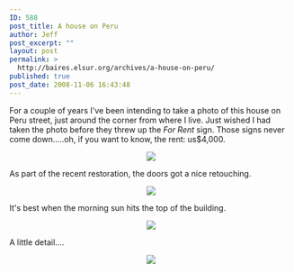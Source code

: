 ```yaml
---
ID: 588
post_title: A house on Peru
author: Jeff
post_excerpt: ""
layout: post
permalink: >
  http://baires.elsur.org/archives/a-house-on-peru/
published: true
post_date: 2008-11-06 16:43:48
---
```

For a couple of years I've been intending to take a photo of this house on Peru street, just around the corner from where I live. Just wished I had taken the photo before they threw up the <em>For Rent</em> sign. Those signs never come down.....oh, if you want to know, the rent: us$4,000.

<center>
<a href="http://picasaweb.google.es/lh/photo/MZNDrvNav5iOum8n21a6GA"><img src="https://lh3.googleusercontent.com/-60VJ8zjyMRA/SRNGoBS1fCI/AAAAAAAAPoc/0-_AMaEy3xE/s2048-Ic42/DSC08028.JPG" /></a>
</center>

As part of the recent restoration, the doors got a nice retouching. 

<center>
<a href="http://picasaweb.google.es/lh/photo/rGyRVJLnr5zqS9W9nBGpvA"><img src="https://lh3.googleusercontent.com/-cMy7FZHcy8g/SRNHboTfKeI/AAAAAAAAPoc/p0Ekf0dRNJ8/s2048-Ic42/DSC08029.JPG" /></a>
</center>

It's best when the morning sun hits the top of the building. 

<center>
<a href="http://picasaweb.google.es/lh/photo/tVekyDCtO2p0UqzHhY_fKg"><img src="https://lh3.googleusercontent.com/-zrjaiS9Z9DE/SRNH8CijCpI/AAAAAAAAPoc/8Nt_MpgVo5A/s2048-Ic42/DSC08027.JPG" /></a>
</center>

A little detail....

<center>
<a href="http://picasaweb.google.es/lh/photo/2TW_jrfVSvVwnSKipkS5_Q"><img src="https://lh3.googleusercontent.com/-IoshlNrqdlg/SRNIRLJlk0I/AAAAAAAAPoc/GGamIBWU3Jo/s2048-Ic42/DSC08027-1.JPG" /></a>
</center>